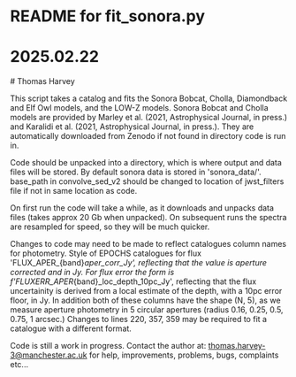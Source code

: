 # README for fit_sonora.py
# 2025.02.22
# Thomas Harvey

This script takes a catalog and fits the Sonora Bobcat, Cholla, Diamondback and Elf Owl models, and the LOW-Z models.
Sonora Bobcat and Cholla models are provided by Marley et al. (2021, Astrophysical Journal, in press.) and Karalidi et al. (2021, Astrophysical Journal, in press.). They are automatically downloaded from Zenodo if not found in directory code is run in.



Code should be unpacked into a directory, which is where output and data files will be stored. By default sonora data is stored in 'sonora_data/'. base_path in convolve_sed_v2 should be changed to location of jwst_filters file if not in same location as code. 

On first run the code will take a while, as it downloads and unpacks data files (takes approx 20 Gb when unpacked). On subsequent runs the spectra are resampled for speed, so they will be much quicker. 

Changes to code may need to be made to reflect catalogues column names for photometry. Style of EPOCHS catalogues for flux 'FLUX_APER_{band}_aper_corr_Jy', reflecting that the value is aperture corrected and in Jy. For flux error the form is f'FLUXERR_APER_{band}_loc_depth_10pc_Jy', reflecting that the flux uncertainity is derived from a local estimate of the depth, with a 10pc error floor, in Jy. In addition both of these columns have the shape (N, 5), as we measure aperture photometry in 5 circular apertures (radius 0.16, 0.25, 0.5, 0.75, 1 arcsec.) Changes to lines 220, 357, 359 may be required to fit a catalogue with a different format. 

Code is still a work in progress. Contact the author at: thomas.harvey-3@manchester.ac.uk for help, improvements, problems, bugs, complaints etc...


